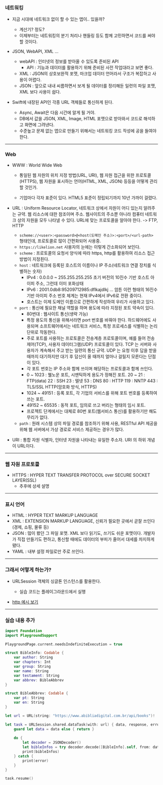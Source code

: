 ### 네트워킹

- 지금 시대에 네트워크 없이 할 수 있는 앱이.. 있을까?
    + 계산기? 정도?
    + 이제부터는 네트워킹의 분기 처리나 핸들링 등도 함께 고민하면서 코드를 써야 할 것이다.
    
- JSON, WebAPI, XML ...
    + webAPI : 인터넷의 정보를 받아올 수 있도록 준비된 API
        * API : 기능과 데이터를 활용하기 위해 준비된 사전 작업대라고 보면 좋다.
    + XML : JSON의 상호보완적 포맷, 마크업 데이터 언어라서 구조가 복잡하고 사용이 어렵다.
    + JSON : 앞으로 내내 씨름하면서 보게 될 데이터를 정리해둔 일련의 파일 포맷, XML 보다 사용이 쉽다.

- Swift에 내장된 API인 각종 URL 객체들로 통신하게 된다.
    + Async, Await은 다음 시간에 알게 될 거야.
    + DB에서 값을 JSON, XML, Image, HTML 포맷으로 받아와서 코드로 해석하고 화면에 그려낸다.
    + 수준높고 문제 없는 앱으로 만들기 위해서는 네트워킹 코드 작성에 공을 들여야 한다.

--- 
### Web

- WWW : World Wide Web
    + 통일된 웹 자원의 위치 지정 방법(URL, URI),
      웹 자원 접근을 위한 프로토콜(HTTPS),
      웹 자원을 표시하는 언어(HTML, XML, JSON) 등등을 어떻게 관리할 것인가.

    + 기업마다 각자 표준이 있다. HTML5 표준이 정립되기까지 10년 가까이 걸렸다.

- URL : Uniform Resource Locator, 네트워크 상에서 자원이 어디 있는지 알려주는 규약.
  웹 리소스에 대한 참조이며 주소.
  웹사이트의 주소뿐 아니라 컴퓨터 네트워크 상의 자원을 모두 나타낼 수 있다.
  URL에 맞는 프로토콜을 알아야 한다. -> FTP, HTTP
    + `scheme://<user>:<password>@<host(도메인 주소)>:<port>/<url-path>` 형태인데, 프로토콜로 많이 간편화되어 사용중.
    + `https://likelion.net` 사용자의 눈에는 이렇게 간소화되어 보인다.
    + `scheme` : 프로토콜의 요청서 양식에 따라 https, http를 활용하여 리소스 접근 방법이 지정죈다.
    + `host` : 네트워크에 등록된 호스트의 이름이나 IP 주소(네트워크 연결 장치를 식별하는 숫자)
        * IPv4 : 0.0.0.0 ~ 255.255.255.255 초기 버전의 10진수 기반 호스트 아이피 주소, 그런데 이미 포화상태
        * IPv6 : 2001.0db8:95209712985:dflkajdlkj ... 암튼 이런 형태의 16진수 기반 아이피 주소
          번호 체계는 현재 IPv4에서 IPv6로 전환 중이다.
        * 호스트는 이제 도메인 이름으로 간편하게 작성하여 우리가 사용하고 있다.
    + `port` : 통신에 필요한 채널 역할을 하며 용도에 따라 지정된 포트 약속이 있다.
        * 80번대 : 웹사이트 통신(생략 가능)
        * 특정 용도의 통신을 위해서라면 port 번호를 바꿔야 한다.
          하드웨어에도 사용되며 소프트웨어에서는 네트워크 서비스, 특정 프로세스를 식별하는 논리 단위로 작동한다.
        * 주로 포트를 사용하는 프로토콜은 전송계층 프로토콜이며, 예를 들어 전송 제어(TCP), 사용자 데이터그램(UDP) 프로토콜이 있다.
        TCP 는 서버와 사용자가 계속해서 주고 받는 일련의 통신 규약.
        UDP 는 요청 이후 답을 받을 때까지 대기하지만 대기 후 답신이 올 때까지 얼마나 걸릴지 모른다는 단점이 있다.
        * 각 포트 번호는 IP 주소와 함께 쓰이며 해당하는 프로토콜과 함께 쓰인다.
        * 0 ~ 1023 : 웰노운 포트, 시맨틱하게 용도가 정해진 포트.
          20 ~ 21 : FTP(data)
          22 : SSH
          23 : 텔넷
          53 : DNS
          80 : HTTP
          119 : NNTP
          443 : TLS/SSL HTTP(암호화 방식, HTTPS)
        * 1024 ~ 49151 : 등록 포트, 각 기업의 서비스를 위해 포트 번호를 등록하여 쓰는 포트.
        * 49152 ~ 65535 : 동적 포트, 임의로 쓰고 버리는 형태의 임시 포트.
        * 프로젝트 단계에서는 대체로 80번 포트(웹서비스 통신)를 활용하기만 해도 무리가 없다.
    + `path` : 원래 시스템 상의 파일 경로를 참조하기 위해 사용, RESTful API 제공을 위해 웹 서버에서 가상 경로로 서비스 제공하는 경우가 많다.
    
- URI : 통합 자원 식별자, 인터넷 자원을 나타내는 유일한 주소자. URI 의 하위 개념이 URL이다.

---
### 웹 자원 프로토콜

- HTTPS : HYPER TEXT TRANSFER PROTOCOL over SECURE SOCKET LAYER(SSL)
    + 추후에 상세 설명

--- 
### 표시 언어
- HTML : HYPER TEXT MARKUP LANGUAGE
- XML : EXTENSION MARKUP LANGUAGE, 신뢰가 필요한 곳에서 곧잘 쓰인다(경제, 쇼핑, 물류 등)
- JSON : 많이 봤던 그 파일 포맷. XML 보다 읽기도, 쓰기도 쉬운 포맷이다.
  개발자가 직접 만들기도 편하고, 통신할 때에도 데이터의 부피가 줄어서 대세를 차지하게 됐다.
- YAML : 내부 설정 파일로만 주로 쓰인다.

---
### 그래서 어떻게 하는가?
- URLSession 객체의 싱글톤 인스턴스를 활용한다.
    + 실습 코드는 플레이그라운드에서 실행

- [http 예시 보기](https://http.dog)

---
### 실습 내용 추가
```swift
import Foundation
import PlaygroundSupport

PlaygroundPage.current.needsIndefiniteExecution = true

struct BibleInfo: Codable {
    var author: String
    var chapters: Int
    var group: String
    var name: String
    var testament: String
    var abbrev: BibleAbbrev
}

struct BibleAbbrev: Codable {
    var pt: String
    var en: String
}

let url = URL(string: "https://www.abibliadigital.com.br/api/books")!

let task = URLSession.shared.dataTask(with: url) { data, response, error in
    guard let data = data else { return }
    
    do {
        let decoder = JSONDecoder()
        let bibleInfos = try decoder.decode([BibleInfo].self, from: data)
        print(bibleInfos)
    } catch {
        print(error)
    }
}

task.resume()

```